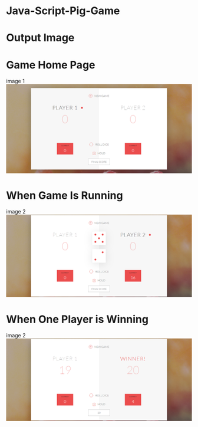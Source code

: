 # Java-Script-Pig-Game

# Output Image

# Game Home Page
image 1
![](output/gamepage.png)

# When Game Is Running
image 2
![](output/gamerunning.png)

# When One Player is Winning
image 2
![](output/gamewinner.png)
